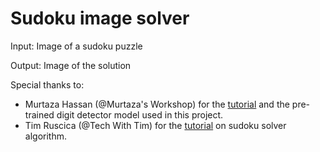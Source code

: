 # Sudoku image solver

Input: Image of a sudoku puzzle

Output: Image of the solution

Special thanks to:
* Murtaza Hassan (@Murtaza's Workshop) for the [tutorial](https://www.youtube.com/watch?v=qOXDoYUgNlU) and the pre-trained digit detector model used in this project.
* Tim Ruscica (@Tech With Tim) for the [tutorial](https://www.techwithtim.net/tutorials/python-programming/sudoku-solver-backtracking/) on sudoku solver algorithm.
